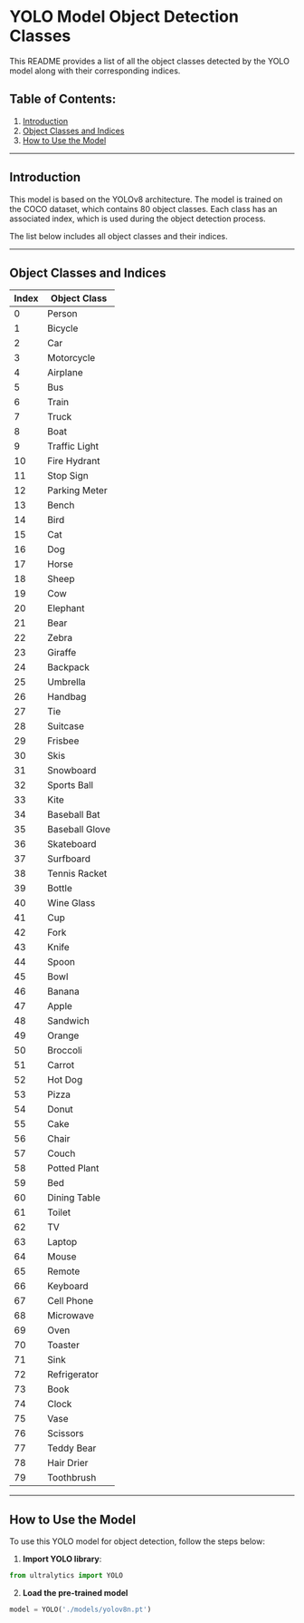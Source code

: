# YOLO Model Object Detection Classes

This README provides a list of all the object classes detected by the YOLO model along with their corresponding indices.

## Table of Contents:
1. [Introduction](#introduction)
2. [Object Classes and Indices](#object-classes-and-indices)
3. [How to Use the Model](#how-to-use-the-model)

---

## Introduction

This model is based on the YOLOv8 architecture. The model is trained on the COCO dataset, which contains 80 object classes. Each class has an associated index, which is used during the object detection process. 

The list below includes all object classes and their indices.

---

## Object Classes and Indices

| Index | Object Class         |
|-------|----------------------|
| 0     | Person               |
| 1     | Bicycle              |
| 2     | Car                  |
| 3     | Motorcycle           |
| 4     | Airplane             |
| 5     | Bus                  |
| 6     | Train                |
| 7     | Truck                |
| 8     | Boat                 |
| 9     | Traffic Light        |
| 10    | Fire Hydrant         |
| 11    | Stop Sign            |
| 12    | Parking Meter        |
| 13    | Bench                |
| 14    | Bird                 |
| 15    | Cat                  |
| 16    | Dog                  |
| 17    | Horse                |
| 18    | Sheep                |
| 19    | Cow                  |
| 20    | Elephant             |
| 21    | Bear                 |
| 22    | Zebra                |
| 23    | Giraffe              |
| 24    | Backpack             |
| 25    | Umbrella             |
| 26    | Handbag              |
| 27    | Tie                  |
| 28    | Suitcase             |
| 29    | Frisbee              |
| 30    | Skis                 |
| 31    | Snowboard            |
| 32    | Sports Ball          |
| 33    | Kite                 |
| 34    | Baseball Bat         |
| 35    | Baseball Glove       |
| 36    | Skateboard           |
| 37    | Surfboard            |
| 38    | Tennis Racket        |
| 39    | Bottle               |
| 40    | Wine Glass           |
| 41    | Cup                  |
| 42    | Fork                 |
| 43    | Knife                |
| 44    | Spoon                |
| 45    | Bowl                 |
| 46    | Banana               |
| 47    | Apple                |
| 48    | Sandwich             |
| 49    | Orange               |
| 50    | Broccoli             |
| 51    | Carrot               |
| 52    | Hot Dog              |
| 53    | Pizza                |
| 54    | Donut                |
| 55    | Cake                 |
| 56    | Chair                |
| 57    | Couch                |
| 58    | Potted Plant         |
| 59    | Bed                  |
| 60    | Dining Table         |
| 61    | Toilet               |
| 62    | TV                   |
| 63    | Laptop               |
| 64    | Mouse                |
| 65    | Remote               |
| 66    | Keyboard             |
| 67    | Cell Phone           |
| 68    | Microwave            |
| 69    | Oven                 |
| 70    | Toaster              |
| 71    | Sink                 |
| 72    | Refrigerator         |
| 73    | Book                 |
| 74    | Clock                |
| 75    | Vase                 |
| 76    | Scissors             |
| 77    | Teddy Bear           |
| 78    | Hair Drier           |
| 79    | Toothbrush           |

---

## How to Use the Model

To use this YOLO model for object detection, follow the steps below:

1. **Import YOLO library**:

```python
from ultralytics import YOLO
```

2. **Load the pre-trained model**

```python 
model = YOLO('./models/yolov8n.pt')
```
